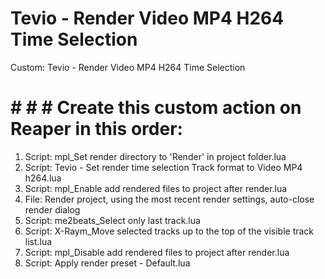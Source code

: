 
# Tevio - Render Video MP4 H264 Time Selection
Custom: Tevio - Render Video MP4 H264 Time Selection

# # # # Create this custom action on Reaper in this order:

1. Script: mpl_Set render directory to 'Render' in project folder.lua
2. Script: Tevio - Set render time selection Track format to Video MP4 h264.lua
3. Script: mpl_Enable add rendered files to project after render.lua
4. File: Render project, using the most recent render settings, auto-close render dialog
5. Script: me2beats_Select only last track.lua
6. Script: X-Raym_Move selected tracks up to the top of the visible track list.lua
7. Script: mpl_Disable add rendered files to project after render.lua
8. Script: Apply render preset - Default.lua
